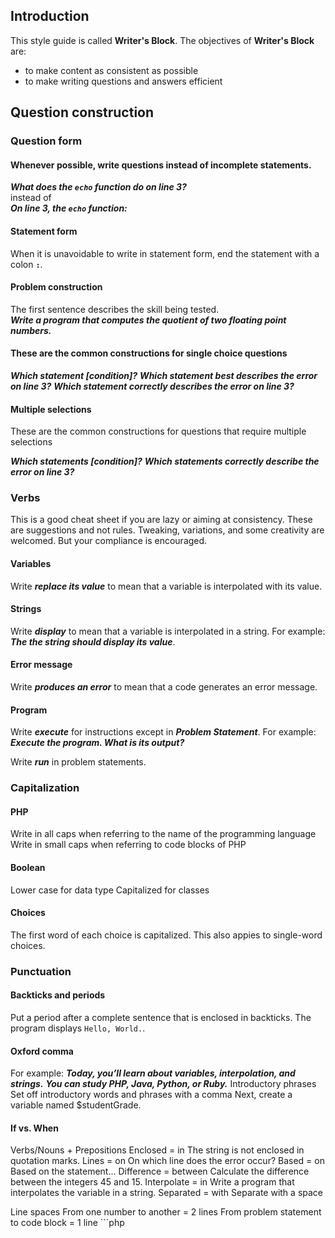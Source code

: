 ## Introduction

This style guide is called **Writer's Block**. The objectives of **Writer's Block** are:
- to make content as consistent as possible
- to make writing questions and answers efficient

## Question construction

### Question form

#### Whenever possible, write questions instead of incomplete statements.
***What does the `echo` function do on line 3?***
</br>
instead of
</br>
***On line 3, the `echo` function:***

#### Statement form
When it is unavoidable to write in statement form, end the statement with a colon <code>**:**</code>. 

#### Problem construction

The first sentence describes the skill being tested.
</br>
***Write a program that computes the quotient of two floating point numbers.***

#### These are the common constructions for single choice questions

***Which statement [condition]?***
***Which statement best describes the error on line 3?***
***Which statement correctly describes the error on line 3?***

#### Multiple selections

These are the common constructions for questions that require multiple selections

***Which statements [condition]?***
***Which statements correctly describe the error on line 3?***

### Verbs

This is a good cheat sheet if you are lazy or aiming at consistency. These are suggestions and not rules. Tweaking, variations, and some creativity are welcomed. But your compliance is encouraged.

#### Variables
Write ***replace its value*** to mean that a variable is interpolated with its value. 

#### Strings 

Write ***display*** to mean that a variable is interpolated in a string. For example: ***The the string should display its value***.

#### Error message 

Write ***produces an error*** to mean that a code generates an error message.

#### Program

Write ***execute*** for instructions except in ***Problem Statement***.
For example: ***Execute the program. What is its output?***

Write ***run*** in problem statements.


### Capitalization

#### PHP
Write in all caps when referring to the name of the programming language
Write in small caps when referring to code blocks of PHP

#### Boolean

Lower case for data type
Capitalized for classes

#### Choices 

The first word of each choice is capitalized. This also appies to single-word choices.

### Punctuation

#### Backticks and periods 
Put a period after a complete sentence that is enclosed in backticks. 
The program displays `Hello, World.`.

#### Oxford comma

For example: ***Today, you’ll learn about variables, interpolation, and strings.***
			 ***You can study PHP, Java, Python, or Ruby.***
Introductory phrases
	Set off introductory words and phrases with a comma
	Next, create a variable named $studentGrade.
#### If vs. When


Verbs/Nouns + Prepositions
Enclosed = in
	The string is not enclosed in quotation marks. 
Lines = on
	On which line does the error occur?
Based = on
	Based on the statement...
Difference = between
	Calculate the difference between the integers 45 and 15. 
Interpolate = in
	Write a program that interpolates the variable in a string.
Separated = with 
 	Separate with a space


Line spaces
From one number to another = 2 lines
From problem statement to code block = 1 line ```php
<?php
From end of code block to annotation of question type = no space



Word order for:
compound nouns
terms with multiple words
subtraction operator `-`
subtraction `-` and addition `+`
terms that contain a symbol
open curly brace `{`
Multiplication operator  `*`
the `define()` function




Things to look out for when editing:

Structure
Spelling
Grammar 
Punctuation
Tenses
Vocabulary
Clarity
Readability
Characterization
Descriptions
Tone
Contradictions
Inconsistencies